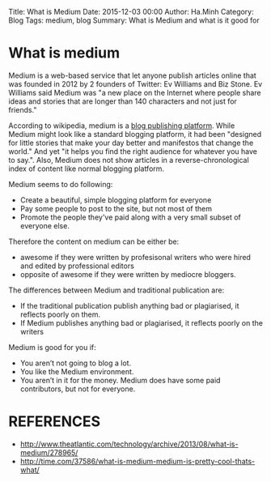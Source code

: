 Title: What is Medium
Date: 2015-12-03 00:00
Author: Ha.Minh
Category: Blog
Tags: medium, blog
Summary: What is Medium and what is it good for

# What is medium
Medium is a web-based service that let anyone publish articles online that was founded in 2012 by 2 founders of Twitter: Ev Williams and Biz Stone. Ev Williams said Medium was "a new place on the Internet where people share ideas and stories that are longer than 140 characters and not just for friends."

According to wikipedia, medium is a [blog publishing platform](https://en.wikipedia.org/wiki/Medium_(publishing_platform)). While Medium might look like a standard blogging platform, it had been "designed for little stories that make your day better and manifestos that change the world." And yet "it helps you find the right audience for whatever you have to say.". Also, Medium does not show articles in a reverse-chronological index of content like normal blogging platform.

Medium seems to do following:
* Create a beautiful, simple blogging platform for everyone
* Pay some people to post to the site, but not most of them
* Promote the people they've paid along with a very small subset of everyone else.

Therefore the content on medium can be either be:
* awesome if they were written by profesisonal writers who were hired and edited by professional editors
* opposite of awesome if they were written by mediocre bloggers.

The differences between Medium and traditional publication are:
* If the traditional publication publish anything bad or plagiarised, it reflects poorly on them.
* If Medium publishes anything bad or plagiarised, it reflects poorly on the writers

Medium is good for you if:
* You aren’t not going to blog a lot.
* You like the Medium environment.
* You aren’t in it for the money. Medium does have some paid contributors, but not for everyone.


# REFERENCES
* http://www.theatlantic.com/technology/archive/2013/08/what-is-medium/278965/
* http://time.com/37586/what-is-medium-medium-is-pretty-cool-thats-what/


